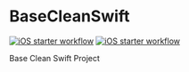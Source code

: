 # BaseCleanSwift
[![iOS starter workflow](https://github.com/Fedenieto90/BaseCleanSwift/actions/workflows/ios.yml/badge.svg?branch=main)](https://github.com/Fedenieto90/BaseCleanSwift/actions/workflows/ios.yml)
[![iOS starter workflow](https://github.com/Fedenieto90/BaseCleanSwift/actions/workflows/ios.yml/badge.svg?branch=develop)](https://github.com/Fedenieto90/BaseCleanSwift/actions/workflows/ios.yml)

Base Clean Swift Project
